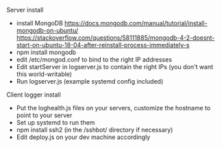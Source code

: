 Server install
- install MongoDB 
  https://docs.mongodb.com/manual/tutorial/install-mongodb-on-ubuntu/
  https://stackoverflow.com/questions/58111885/mongodb-4-2-doesnt-start-on-ubuntu-18-04-after-reinstall-process-immediately-s
- npm install mongodb
- edit /etc/mongod.conf to bind to the right IP addresses
- Edit startServer in logserver.js to contain the right IPs (you don't want this world-writable)
- Run logserver.js (example systemd config included)

Client logger install
- Put the loghealth.js files on your servers, customize the hostname to point to your server
- Set up systemd to run them
- npm install ssh2 (in the /sshbot/ directory if necessary)
- Edit deploy.js on your dev machine accordingly